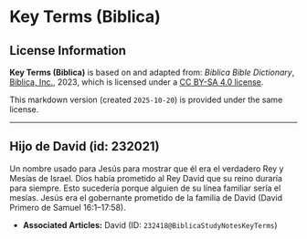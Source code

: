 # Key Terms (Biblica)

## License Information

**Key Terms (Biblica)** is based on and adapted from: _Biblica Bible Dictionary_, [Biblica, Inc.](https://www.biblica.com/), 2023, which is licensed under a [CC BY-SA 4.0 license](https://creativecommons.org/licenses/by-sa/4.0/legalcode.en).

This markdown version (created `2025-10-20`) is provided under the same license.



--------------------------------

## Hijo de David (id: 232021)

Un nombre usado para Jesús para mostrar que él era el verdadero Rey y Mesías de Israel. Dios había prometido al Rey David que su reino duraría para siempre. Esto sucedería porque alguien de su línea familiar sería el mesías. Jesús era el gobernante prometido de la familia de David (David Primero de Samuel 16:1–17:58\).

* **Associated Articles:** David (ID: `232418@BiblicaStudyNotesKeyTerms`)

